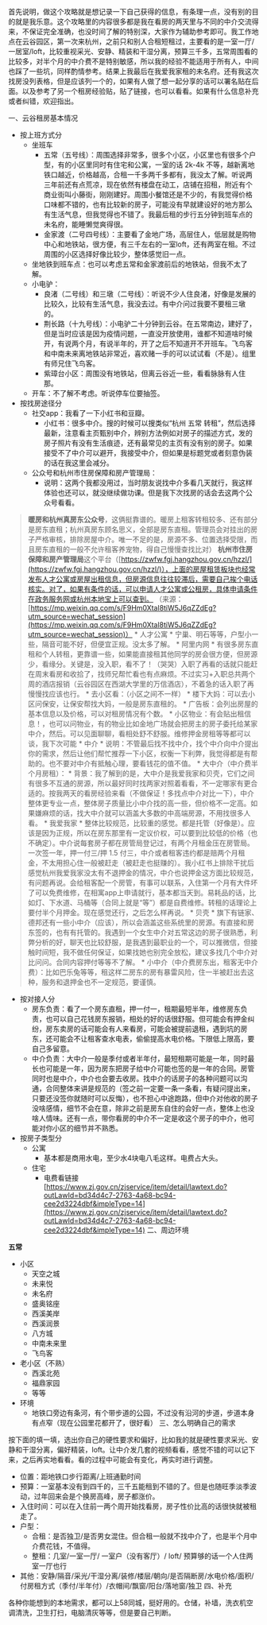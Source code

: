 首先说明，做这个攻略就是想记录一下自己获得的信息，有条理一点，没有别的目的就是我乐意。这个攻略里的内容很多都是我在看房的两天里与不同的中介交流得来，不保证完全准确，也没时间了解的特别深，大家作为辅助参考即可。我工作地点在云谷园区，第一次来杭州，之前只和别人合租短租过，主要看的是一室一厅/一居室/loft，比较重视采光、安静、精装和干湿分离，预算三千多，五常周围看的比较多，对半个月的中介费不是特别敏感，所以我的经验不能适用于所有人，中间也踩了一些坑，同样酌情参考。结果上我最后在我爱我家租的未名府。还有我这次找房没列表格，但是应该列一个的，如果有人做了想一起分享的话可以署名贴在后面。以及参考了另一个租房经验贴，贴了链接，也可以看看。如果有什么信息补充或者纠错，欢迎指出。

一、云谷租房基本情况

* 按上班方式分
    * 坐班车
        * 五常（五号线）：周围选择非常多，很多个小区，小区里也有很多个户型，有的小区里同时有住宅和公寓，一室的话 2k-4k 不等，越新离地铁口越近，价格越高，合租一千多两千多都有，我没太了解。听说两三年前还有点荒凉，现在依然有楼盘在动工，店铺在招租，附近有个商业街叫小藤街，刚刚建好。周围小餐馆还是不少的，有我觉得价格口味都不错的，也有比较新的房子，可能没有早就建设好的地方那么有生活气息，但我觉得也不错了。我最后租的步行五分钟到班车点的未名府，能睡懒觉爽得很。
        * 金家渡（二号四号线）：主要看了金地广场，高层住人，低层就是购物中心和地铁站，很方便，有三千左右的一室loft，还有两室在租。不过周围的小区选择好像比较少，整体感觉旧一点。
    * 坐地铁到班车点：也可以考虑五常和金家渡前后的地铁站，但我不太了解。
    * 小电驴：
        * 良渚（二号线）和三墩（二号线）：听说不少人住良渚，好像是发展的比较久，比较有生活气息，我没去过。有中介问过我要不要租三墩的。
        * 荆长路（十九号线）：小电驴二十分钟到云谷。在五常南边，建好了，但是当时应该是因为疫情问题，一直没开放使用，谁都不知道啥时候开，有说两个月，有说半年的，开了之后不知道开不开班车。飞鸟客和中南未来离地铁站非常近，喜欢赌一手的可以试试看（不是）。组里有师兄住飞鸟客。
        * 紫璋台小区：周围没有地铁站，但离云谷近一些，看看脉脉有人住那。
    * 开车：不了解不考虑。听说停车位要抽签。
* 按找房途径分
    * 社交app：我看了一下小红书和豆瓣。
        * 小红书：很多中介。搜的时候可以搜类似“杭州 五常 转租”，然后选择最新，注意看主页甄别中介，辨别方法例如对房子的描述方式，发的房子照片有没有生活痕迹，还有最常见的主页有没有别的房子。如果接受不了中介可以避开，我接受中介，但如果是标题党或者刻意伪装的话在我这里会减分。
    * 公众号和杭州市住房保障和房产管理局：
        * 说明：这两个我都没用过，当时朋友说找中介多看几天就行，我这样体验也还可以，就没继续做功课。但是我下次找房的话会去这两个公众号看看。
>**暖房和杭州真房东公众号**，这俩挺靠谱的。暖房上租客转租较多、还有部分是房东直租；杭州真房东顾名思义，全部是房东直租。管理员会对挂出的房子严格审核，排除房屋中介。唯一不足的是，房源不多、位置选择受限，而且房东直租的一般不允许租客养宠物，得自己慢慢查找比对）
>**杭州市住房保障和房产管理局**这个平台（[https://zwfw.fgj.hangzhou.gov.cn/hzzl/](https://zwfw.fgj.hangzhou.gov.cn/hzzl/)），上面的房屋租赁板块也经常发布人才公寓或房屋出租信息，但房源信息往往较滞后，需要自己挨个电话核实。对了，如果有条件的话，可以申请人才公寓或公租房，具体申请条件在政务服务网或杭州本地宝上可以查到。
>（来源：[https://mp.weixin.qq.com/s/F9Hm0Xtal8tiW5J6qZZdEg?utm_source=wechat_session](https://mp.weixin.qq.com/s/F9Hm0Xtal8tiW5J6qZZdEg?utm_source=wechat_session)）
    * 人才公寓
        * 宁巢、明石等等，户型小一些，隔音可能不好，但便宜正规。没太多了解。
    * 阿里内网
        * 有很多房东直租和个人转租，更靠谱一些，如果能直接租其他同学的房会很方便，但房源少，看缘分。关键是，没入职，看不了！（哭哭）入职了再看的话就只能赶在周末看房和收拾了，找师兄帮忙看也有点麻烦。不过实习+入职总共两个周的酒店报销（云谷园区在西湖大学里的万信酒店），不着急的话入职了再慢慢找应该也行。
    * 去小区看：（小区之间不一样）
        * 楼下大妈：可以去小区问保安，让保安帮找大妈，一般是房东直租的。
        * 广告板：会列出房屋的基本信息以及价格，可以对租房情况有个数。
        * 小区物业：有会贴出租信息！，也可以问物业，有的物业比如金地广场就会把房主的房子委托给某家中介，然后。可以见面聊聊，看相处舒不舒服。维修押金房租等等都可以谈，我下次可能
    * 中介
        * 说明：不管最后找不找中介，找个中介向中介提出你的需求，然后让他们帮忙推荐一下小区，权衡一下利弊，我觉得都是有帮助的。也不要对中介有抵触心理，要看钱花的值不值。
        * 大中介（中介费半个月房租）：
            * 背景：我了解到的是，大中介是我爱我家和贝壳，它们之间有很多不互通的房源，所以最好同时找两家对照着看看，不一定哪家有更合适的。按我两天的看房经验来看（不做保证！多找点中介对比一下），中介整体更专业一点，整体房子质量比小中介找的高一些，但价格不一定高。如果嫌麻烦的话，找大中介就可以涵盖大多数的中高端房源，不用找很多人看。
            * 我爱我家
                * 整体比较规范，比较重的感觉。都是托管（好像是）。应该是因为正规，所以在房东那里有一定议价权，可以要到比较低的价格（也不确定）。中介说每套房子都在房管局登记过，有两个月租金压在房管局。一次签一年，押一付三/押 1.5 付三，中介或者租客违约都是赔两个月租金，不太用担心住一般被赶走（被赶走也挺赚的）。我小红书上排除干扰后感觉杭州我爱我家没太有不退押金的情况，中介也说押金这方面比较规范，有问题再说。会给租客配一个房管，有事可以联系，入住第一个月有大件坏了可以免费维修，在相寓app上申请就行，基本都当天到。易耗品的话，比如灯、下水道、马桶等（合同上就是“等”）都是自费维修。转租的话理论上要付半个月押金。现在感觉还行，之后怎么样再说。
            * 贝壳
                * 旗下有链家、德邦还有一些小中介（应该），所以会涵盖这些系统里的房源。有直接和房东签的，也有有托管的。我遇到一个女生中介对五常这边的房子很熟悉，利弊分析的好，聊天也比较舒服，是我遇到最职业的一个，可以推微信，但接触时间短，我不做任何保证，如果找她也别完全放松，建议多找几个中介对比问问。合同内容押付等等不了解。
        * 小中介（中介费房东出，租客无中介费）：比如巴乐兔等等，租这样二房东的房有暴雷风险，住一半被赶出去这种，服务和退押金也不一定规范，要谨慎。
* 按对接人分
    * 房东负责：看了一个房东直租，押一付一，租期最短半年，维修房东负责，也可以自己花钱房东报销，相处的好的话很舒服。但可能会有押金纠纷，房东卖房的话可能会有人来看房，可能会被提前退租，遇到坑的房东，还可能会不让租客查水电表，偷偷提高水电价格。下限低上限高，要自己多留意。
    * 中介负责：大中介一般是季付或者半年付，最短租期可能是一年，同时最长也可能是一年，因为房东把房子给中介可能也签的是一年的合同。房管同时也是中介，中介也会要去收房。找中介的话房子的各种问题可以沟通，合同整体来讲是规范的（签之前一定要一条一条看，有疑问提出来，只要还没签你就随时可以反悔），也不担心中途跑路，但中介对他收的房子没啥感情，细节不会在意，除非之前是房东自住的会好一点，整体上也没啥人情味。还有一点，带你看房的中介不一定是收这个房子的中介，他可能对你小区的细节并不熟悉。
* 按房子类型分
    * 公寓
        * 基本都是商用水电，至少水4块电八毛这样。电费占大头。
    * 住宅
        * 电费看链接
[https://www.zj.gov.cn/zjservice/item/detail/lawtext.do?outLawId=bd34d4c7-2763-4a68-bc94-cee2d3224dbf&impleType=14](https://www.zj.gov.cn/zjservice/item/detail/lawtext.do?outLawId=bd34d4c7-2763-4a68-bc94-cee2d3224dbf&impleType=14)
二、周边环境

**五常**

* 小区
    * 天空之城
    * 未来悦
    * 未名府
    * 盛奥铭座
    * 西溪美岸
    * 西溪润景
    * 八方城
    * 中南未来里
    * 飞鸟客
* 老小区（不熟）
    * 西溪北苑
    * 福鼎家园
    * 等等
* 环境
    * 地铁口旁边有条河，有个带步道的公园，不过没有沿河的步道，步道本身有点窄（现在公园里花都开了，很好看）
三、怎么明确自己的需求

按下面的填一填，选出你自己的硬性要求和偏好，比如我的就是硬性要求采光、安静和干湿分离，偏好精装，loft。让中介发几套的视频看看，感觉不错的可以记下来，之后再实地看看。看的过程中可能会有变化，再实时进行调整。

* 位置：距地铁口步行距离/上班通勤时间
* 预算：一室基本没有到四千的，三千五能租到不错的了。但是也随旺季淡季波动，过年回来会是个换房高峰，房子都涨价。
* 入住时间：可以在入住前一两个周开始找看房，房子性价比高的话很快就被租走了。
* 户型：
    * 合租：是否独卫/是否男女混住。但合租一般就不找中介了，也是半个月中介费花钱，不值得。
    * 整租：几室/一室一厅/ 一室户（没有客厅）/ loft/ 预算够的话一个人住两室一厅也行
* 其他：安静/隔音/采光/干湿分离/装修/楼层/朝向/是否隔断房/水电价格/面积/付房租方式（季付/半年付）/衣帽间/飘窗/阳台/落地窗/独卫
四、补充

各种你能想到的本地需求，都可以上58同城，挺好用的。仓储，补墙，洗衣机空调清洗，卫生打扫，电脑清灰等等，但是要自己判断。

